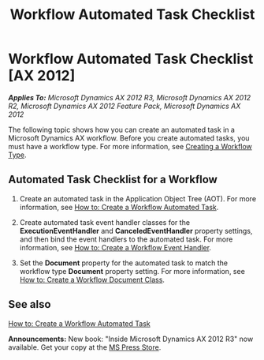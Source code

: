 ﻿---
title: Workflow Automated Task Checklist
TOCTitle: Workflow Automated Task Checklist
ms:assetid: 81fa4a49-7d8f-48f3-a1cc-b283542cacf0
ms:mtpsurl: https://msdn.microsoft.com/en-us/library/Gg862507(v=AX.60)
ms:contentKeyID: 35246149
ms.date: 05/18/2015
mtps_version: v=AX.60
---

# Workflow Automated Task Checklist [AX 2012]


_**Applies To:** Microsoft Dynamics AX 2012 R3, Microsoft Dynamics AX 2012 R2, Microsoft Dynamics AX 2012 Feature Pack, Microsoft Dynamics AX 2012_

The following topic shows how you can create an automated task in a Microsoft Dynamics AX workflow. Before you create automated tasks, you must have a workflow type. For more information, see [Creating a Workflow Type](creating-a-workflow-type.md).

## Automated Task Checklist for a Workflow

1.  Create an automated task in the Application Object Tree (AOT). For more information, see [How to: Create a Workflow Automated Task](how-to-create-a-workflow-automated-task.md).

2.  Create automated task event handler classes for the **ExecutionEventHandler** and **CanceledEventHandler** property settings, and then bind the event handlers to the automated task. For more information, see [How to: Create a Workflow Event Handler](how-to-create-a-workflow-event-handler.md).

3.  Set the **Document** property for the automated task to match the workflow type **Document** property setting. For more information, see [How to: Create a Workflow Document Class](how-to-create-a-workflow-document-class.md).

## See also

[How to: Create a Workflow Automated Task](how-to-create-a-workflow-automated-task.md)

  
**Announcements:** New book: "Inside Microsoft Dynamics AX 2012 R3" now available. Get your copy at the [MS Press Store](https://www.microsoftpressstore.com/store/inside-microsoft-dynamics-ax-2012-r3-9780735685109).

